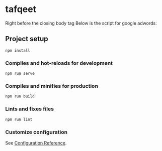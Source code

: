 # tafqeet

Right before the closing body tag
Below is the script for google adwords:

<script>
function send_conversion(){
 gtag('config', 'AW-955968979');
 console.log('conversion sent');
// Event snippet for Tafqet lead conversion page
 gtag('event', 'conversion', {'send_to': 'AW-955968979/v_r5CJjU6ZQDENPb68cD'});
}
 
var elements = document.getElementsByClassName("v-btn--icon");

for (var i = 0; i < elements.length; i++) {
    elements[i].addEventListener('click',send_conversion, false);
}

</script>	

## Project setup
```
npm install
```

### Compiles and hot-reloads for development
```
npm run serve
```

### Compiles and minifies for production
```
npm run build
```

### Lints and fixes files
```
npm run lint
```

### Customize configuration
See [Configuration Reference](https://cli.vuejs.org/config/).
